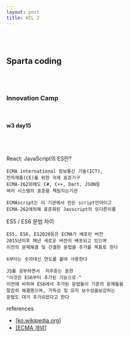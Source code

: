 ```yaml
---
layout: post
title: WIL 2
---
```


<br><br>

## Sparta coding

<br><br>

### Innovation Camp

<br>

#### w3 day15

<br><br>

React: JavaScript의 ES란?

    ECMA international 정보통신 기술(ICT),
    전자제품(CE)를 위한 국제 표준기구
    ECMA-262외에도 C#, C++, Dart, JSON등
    여러 시스템의 표준을 책임지는기관

    ECMAscript는 이 기관에서 만든 script언어이고
    ECMA-262에의해 표준화된 Javscript의 또다른이름

ES5 / ES6 문법 차이

    ES5, ES6, ES2020등은 ECMA가 배포된 버전
    2015년이후 매년 새로운 버전이 배포되고 있으며
    이전의 문제해결 및 간결한 문법을 추가를 목표로 한다

    6부터는 숫자대신 연도를 붙여 사용한다

    JS를 공부하면서  자주듣는 표현
    "이것은 ES6부터 추가된 기능으로-"
    이전에 비하여 ES6에서 추가된 문법들이 기존의 문제들을
    말끔히 해결했으며, 가독성 및 유지 보수성을보강하는
    문법도 대거 추가되었다고 한다

references

- [[ko.wikipedia.org]](https://ko.wikipedia.org/wiki/Ecma_%EC%9D%B8%ED%84%B0%EB%82%B4%EC%85%94%EB%84%90)
- [[ECMA 개념]](https://sumini.dev/til/006-ecmascript/)
